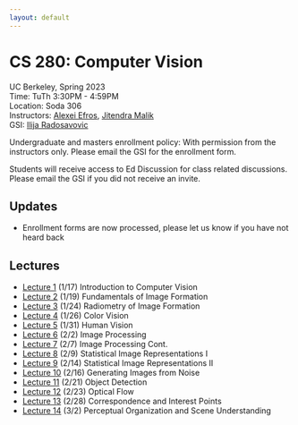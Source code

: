 ```yaml
---
layout: default
---
```


# CS 280: Computer Vision

UC Berkeley, Spring 2023  
Time: TuTh 3:30PM - 4:59PM  
Location: Soda 306  
Instructors: [Alexei Efros](https://people.eecs.berkeley.edu/~efros), [Jitendra Malik](https://people.eecs.berkeley.edu/~malik)  
GSI: [Ilija Radosavovic](https://people.eecs.berkeley.edu/~ilija)

Undergraduate and masters enrollment policy: With permission from the instructors only. Please email the GSI for the enrollment form.

Students will receive access to Ed Discussion for class related discussions. Please email the GSI if you did not receive an invite.

## Updates

* Enrollment forms are now processed, please let us know if you have not heard back

## Lectures

* [Lecture 1](https://www.dropbox.com/s/sm0zvz29kyce8yc/malik-280-lec0.pdf?dl=0) (1/17) Introduction to Computer Vision
* [Lecture 2](https://www.dropbox.com/s/tgv45wu1lrmqvnc/PerspectiveProjection%202023.pdf?dl=0) (1/19) Fundamentals of Image Formation
* [Lecture 3](https://www.dropbox.com/s/a6s9hpacwu83f0l/malik-280-lec2.pdf?dl=0) (1/24) Radiometry of Image Formation
* [Lecture 4](https://www.dropbox.com/s/3tfyn1sflnewbpk/malik-280-lec3.pdf?dl=0) (1/26) Color Vision
* [Lecture 5](https://www.dropbox.com/s/ryd68lyd9yhiiho/malik-280-lec4.pdf?dl=0) (1/31) Human Vision
* [Lecture 6](https://www.dropbox.com/s/2i24cfumd8c3z19/2023%20Image%20Processing.pdf?dl=0) (2/2) Image Processing
* [Lecture 7](https://www.dropbox.com/s/2i24cfumd8c3z19/2023%20Image%20Processing.pdf?dl=0) (2/7) Image Processing Cont.
* [Lecture 8](https://www.dropbox.com/s/xgj7vwe5n10gd8k/2023%20-%20Statistical%20Image%20Representations.pdf?dl=0) (2/9) Statistical Image Representations I
* [Lecture 9](https://www.dropbox.com/s/nkjepq5ay6yxr3o/Sequence%20Models.pdf?dl=0) (2/14) Statistical Image Representations II
* [Lecture 10](https://www.dropbox.com/s/hq0ojohvehcuirh/GenerativeModels.pdf?dl=0) (2/16) Generating Images from Noise
* [Lecture 11](https://www.dropbox.com/s/u6c13ijcdnq6f87/ilija-280-detection.pdf?dl=0) (2/21) Object Detection
* [Lecture 12](https://www.dropbox.com/s/0ou6b3gfiu9bby7/flow.pdf?dl=0) (2/23) Optical Flow
* [Lecture 13](https://www.dropbox.com/s/8pi8u0ll1f3we73/2023%20slides%20correspondence_interest_points.pdf?dl=0) (2/28) Correspondence and Interest Points
* [Lecture 14](https://www.dropbox.com/s/5meu7iknx79bodd/slides%20Scene%20Understanding.pdf?dl=0) (3/2) Perceptual Organization and Scene Understanding
